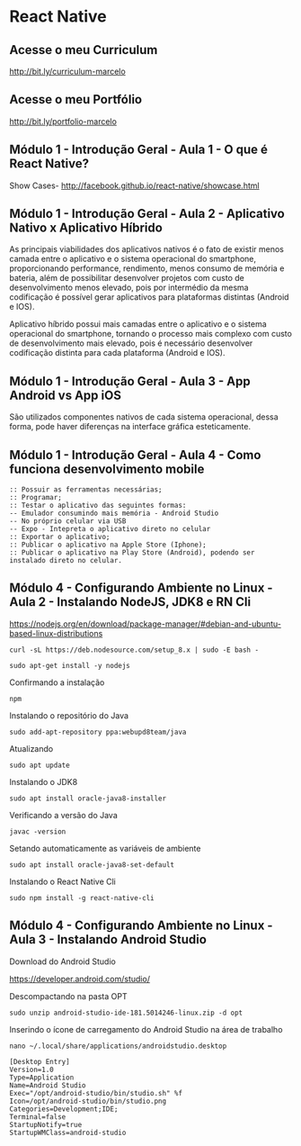 # React Native

## Acesse o meu Curriculum

http://bit.ly/curriculum-marcelo

## Acesse o meu Portfólio

http://bit.ly/portfolio-marcelo

## Módulo 1 - Introdução Geral - Aula 1 - O que é React Native?

Show Cases- http://facebook.github.io/react-native/showcase.html

## Módulo 1 - Introdução Geral - Aula 2 - Aplicativo Nativo x Aplicativo Híbrido

As principais viabilidades dos aplicativos nativos é o fato de existir menos camada entre o aplicativo e o sistema operacional do smartphone, proporcionando performance, rendimento, menos consumo de memória e bateria, além de possibilitar desenvolver projetos com custo de desenvolvimento menos elevado, pois por intermédio da mesma codificação é possível gerar aplicativos para plataformas distintas (Android e IOS).

Aplicativo híbrido possui mais camadas entre o aplicativo e o sistema operacional do smartphone, tornando o processo mais complexo com custo de desenvolvimento mais elevado, pois é necessário desenvolver codificação distinta para cada plataforma (Android e IOS).

## Módulo 1 - Introdução Geral - Aula 3 - App Android vs App iOS

São utilizados componentes nativos de cada sistema operacional, dessa forma, pode haver diferenças na interface gráfica esteticamente.

## Módulo 1 - Introdução Geral - Aula 4 - Como funciona desenvolvimento mobile

    :: Possuir as ferramentas necessárias;
    :: Programar;
    :: Testar o aplicativo das seguintes formas:
    -- Emulador consumindo mais memória - Android Studio
    -- No próprio celular via USB
    -- Expo - Intepreta o aplicativo direto no celular
    :: Exportar o aplicativo;
    :: Publicar o aplicativo na Apple Store (Iphone);
    :: Publicar o aplicativo na Play Store (Android), podendo ser instalado direto no celular.

## Módulo 4 - Configurando Ambiente no Linux - Aula 2 - Instalando NodeJS, JDK8 e RN Cli

https://nodejs.org/en/download/package-manager/#debian-and-ubuntu-based-linux-distributions

    curl -sL https://deb.nodesource.com/setup_8.x | sudo -E bash -

    sudo apt-get install -y nodejs

Confirmando a instalação

    npm

Instalando o repositório do Java

    sudo add-apt-repository ppa:webupd8team/java

Atualizando

    sudo apt update

Instalando o JDK8

    sudo apt install oracle-java8-installer

Verificando a versão do Java

    javac -version

Setando automaticamente as variáveis de ambiente

    sudo apt install oracle-java8-set-default

Instalando o React Native Cli

    sudo npm install -g react-native-cli

## Módulo 4 - Configurando Ambiente no Linux - Aula 3 - Instalando Android Studio

Download do Android Studio

https://developer.android.com/studio/

Descompactando na pasta OPT

    sudo unzip android-studio-ide-181.5014246-linux.zip -d opt

Inserindo o ícone de carregamento do Android Studio na área de trabalho

    nano ~/.local/share/applications/androidstudio.desktop

    [Desktop Entry]
    Version=1.0
    Type=Application
    Name=Android Studio
    Exec="/opt/android-studio/bin/studio.sh" %f
    Icon=/opt/android-studio/bin/studio.png
    Categories=Development;IDE;
    Terminal=false
    StartupNotify=true
    StartupWMClass=android-studio
